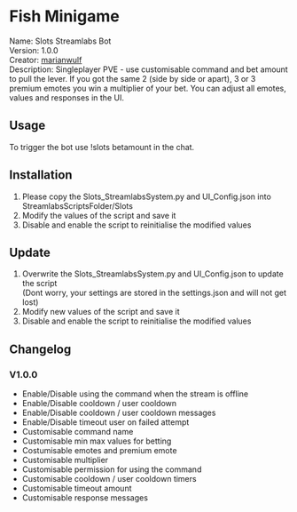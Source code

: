 # Fish Minigame

Name: Slots Streamlabs Bot  
Version: 1.0.0  
Creator: [marianwulf](https://github.com/marianwulf)  
Description: Singleplayer PVE - use customisable command and bet amount to pull the lever. If you got the same 2 (side by side or apart), 3 or 3 premium emotes you win a multiplier of your bet. You can adjust all emotes, values and responses in the UI.


## Usage

To trigger the bot use !slots betamount in the chat.

## Installation

1. Please copy the Slots_StreamlabsSystem.py and UI_Config.json into StreamlabsScriptsFolder/Slots   
2. Modify the values of the script and save it
3. Disable and enable the script to reinitialise the modified values

## Update

1. Overwrite the Slots_StreamlabsSystem.py and UI_Config.json to update the script  
(Dont worry, your settings are stored in the settings.json and will not get lost)  
2. Modify new values of the script and save it
3. Disable and enable the script to reinitialise the modified values

## Changelog

### V1.0.0

  - Enable/Disable using the command when the stream is offline
  - Enable/Disable cooldown / user cooldown
  - Enable/Disable cooldown / user cooldown messages
  - Enable/Disable timeout user on failed attempt
  - Customisable command name
  - Customisable min max values for betting
  - Costumisable emotes and premium emote
  - Customisable multiplier
  - Customisable permission for using the command
  - Customisable cooldown / user cooldown timers
  - Customisable timeout amount
  - Customisable response messages
